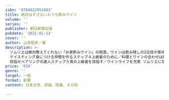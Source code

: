 ```yaml
---
isbn: '9784022951083'
title: 絶対はずさないおうち飲みワイン
volume: ''
series: ''
publisher: 朝日新聞出版
pubdate: '2021-01-13'
cover: ''
author: 山本昭彦／著
description: >-
  ソムリエは絶対教えてくれない「お家飲みワイン」の極意。ワインは飲み残しの2日目が美味、きんぴらごぼうには赤、グラスは１つで十分、ワインを買って来たらまず冷蔵庫……などの実践的超常識を紹介。お安く手軽に飲むところから始まり、自分の言葉でワインが語れ、ワイン会を主宰できるまでの５つのステップ。これを読めばワイン通になれる。ステップごとのお勧めワインを計５０本紹介。ステップ１超初心者のために／ワインは難しくないステップ２初心者のために／品種を知り産地の特色をつかむステップ３中級者のために／ポストコロナのワイン術
  テイスティング身につける仲間を作るステップ４上級者のために／料理とワインの合わせは難しくない
  目指せペアリングの達人ステップ５真の上級者を目指す／ワインライフを充実 ソムリエに学び最後はワイン会を開く
price: '810'
genre: ''
target: 一般
format: 新書
content: 日本文学、評論、随筆、その他

---
```

